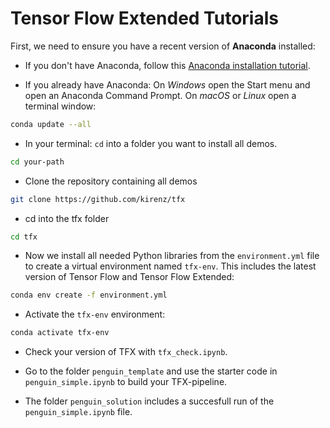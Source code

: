 # Tensor Flow Extended Tutorials

First, we need to ensure you have a recent version of **Anaconda** installed: 

- If you don't have Anaconda, follow this [Anaconda installation tutorial](https://kirenz.github.io/codelabs/codelabs/anaconda-install/#0). 

- If you already have Anaconda: On *Windows* open the Start menu and open an Anaconda Command Prompt. On *macOS* or *Linux* open a terminal window:


```bash
conda update --all
```

- In your terminal: `cd` into a folder you want to install all demos.

```bash
cd your-path
```


- Clone the repository containing all demos

```bash
git clone https://github.com/kirenz/tfx
```

- cd into the tfx folder

```bash
cd tfx
```

- Now we install all needed Python libraries from the `environment.yml` file to create a virtual environment named `tfx-env`. This includes the latest version of Tensor Flow and Tensor Flow Extended: 

```bash
conda env create -f environment.yml
```

- Activate the `tfx-env` environment:

```bash
conda activate tfx-env
```

- Check your version of TFX with `tfx_check.ipynb`.

- Go to the folder `penguin_template` and use the starter code in `penguin_simple.ipynb` to build your TFX-pipeline.

- The folder `penguin_solution` includes a succesfull run of the `penguin_simple.ipynb` file. 

